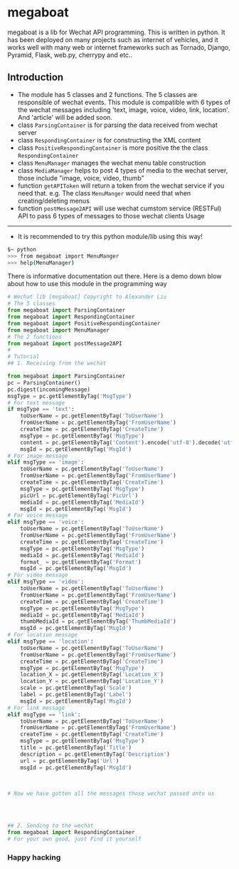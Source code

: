 megaboat
========

megaboat is a lib for Wechat API programming. This is written in python. It has been deployed on many projects such as internet of vehicles, and it works well with many web or internet frameworks such as Tornado, Django, Pyramid, Flask, web.py, cherrypy and etc.. 

Introduction
-----
* The module has 5 classes and 2 functions. The 5 classes are responsible of wechat events. This module is compatible with 6 types of the wechat messages including 'text, image, voice, video, link, location'. And 'article' will be added soon.
* class `ParsingContainer` is for parsing the data received from wechat server
* class `RespondingContainer` is for constructing the XML content
* class `PositiveRespondingContainer` is more positive the the class `RespondingContainer` 
* class `MenuManager` manages the wechat menu table construction
* class `MediaManager` helps to post 4 types of media to the wechat server, those include "image, voice, video, thumb"
* function `getAPIToken` will return a token from the wechat service if you need that. e.g. The class `MenuManger` would need that when creating/deleting menus
* function `postMessage2API` will use wechat cumstom service (RESTFul) API to pass 6 types of messages to those wechat clients
Usage
-----
* It is recommended to try this python module/lib using this way!
```bash
$~ python
>>> from megaboat import MenuManger
>>> help(MenuManager)
```
There is informative documentation out there. Here is a demo down blow about how to use this module in the programming way

```python
# Wechat lib [megaboat] Copyright to Alexander Liu
# The 5 classes
from megaboat import ParsingContainer
from megaboat import RespondingContainer
from megaboat import PositiveRespondingContainer
from megaboat import MenuManager                                                         from megaboat import MediaManager
# The 2 functions                                                                        from megaboat import getAPIToken
from megaboat import postMessage2API
#
# Tutorial
## 1. Receiving from the wechat

from megaboat import ParsingContainer
pc = ParsingContainer()
pc.digest(incomingMessage)
msgType = pc.getElementByTag('MsgType')
# For text message
if msgType == 'text':
    toUserName = pc.getElementByTag('ToUserName')
    fromUserName = pc.getElementByTag('FromUserName')
    createTime = pc.getElementByTag('CreateTime')
    msgType = pc.getElementByTag('MsgType')
    content = pc.getElementByTag('Content').encode('utf-8').decode('utf-8')
    msgId = pc.getElementByTag('MsgId')
# For image message
elif msgType == 'image':
    toUserName = pc.getElementByTag('ToUserName')
    fromUserName = pc.getElementByTag('FromUserName')
    createTime = pc.getElementByTag('CreateTime')
    msgType = pc.getElementByTag('MsgType')
    picUrl = pc.getElementByTag('PicUrl')
    mediaId = pc.getElementByTag('MediaId')
    msgId = pc.getElementByTag('MsgId')
# For voice message
elif msgType == 'voice':
    toUserName = pc.getElementByTag('ToUserName')
    fromUserName = pc.getElementByTag('FromUserName')
    createTime = pc.getElementByTag('CreateTime')
    msgType = pc.getElementByTag('MsgType')
    mediaId = pc.getElementByTag('MediaId')
    format_ = pc.getElementByTag('Format')
    msgId = pc.getElementByTag('MsgId')
# For video message
elif msgType == 'video':
    toUserName = pc.getElementByTag('ToUserName')
    fromUserName = pc.getElementByTag('FromUserName')
    createTime = pc.getElementByTag('CreateTime')
    msgType = pc.getElementByTag('MsgType')
    mediaId = pc.getElementByTag('MediaId')
    thumbMediaId = pc.getElementByTag('ThumbMediaId')
    msgId = pc.getElementByTag('MsgId')
# For location message
elif msgType == 'location':
    toUserName = pc.getElementByTag('ToUserName')
    fromUserName = pc.getElementByTag('FromUserName')
    createTime = pc.getElementByTag('CreateTime')
    msgType = pc.getElementByTag('MsgType')
    location_X = pc.getElementByTag('Location_X')
    location_Y = pc.getElementByTag('Location_Y')
    scale = pc.getElementByTag('Scale')
    label = pc.getElementByTag('Label')
    msgId = pc.getElementByTag('MsgId')
# For link message
elif msgType == 'link':
    toUserName = pc.getElementByTag('ToUserName')
    fromUserName = pc.getElementByTag('FromUserName')
    createTime = pc.getElementByTag('CreateTime')
    msgType = pc.getElementByTag('MsgType')
    title = pc.getElementByTag('Title')
    description = pc.getElementByTag('Description')
    url = pc.getElementByTag('Url')
    msgId = pc.getElementByTag('MsgId')
 
 

# Now we have gotten all the messages those wechat passed onto us


 

## 2. Sending to the wechat
from megaboat import RespondingContainer
# For your own good, just Find it yourself

```
### Happy hacking
